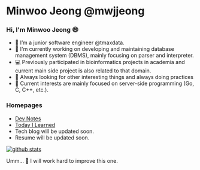 # Minwoo Jeong @mwjjeong
### Hi, I'm Minwoo Jeong 😄
- 👋 I’m a junior software engineer @tmaxdata.
- 🔭 I'm currently working on developing and maintaining database management system (DBMS), mainly focusing on parser and interpreter.
- 💻 Previously participated in bioinformatics projects in academia and current main side project is also related to that domain.
- 🏃 Always looking for other interesting things and always doing practices  
- 🌱 Current interests are mainly focused on server-side programming (Go, C, C++, etc.). 

### Homepages
- [Dev Notes](https://www.notion.so/mwjjeongdev/CWAS-7166eb1dc8e3441897166326c1ac9e99)
- [Today I Learned](https://mwjjeong.github.io/TIL/)
- Tech blog will be updated soon.
- Resume will be updated soon.

[![github stats](https://github-readme-stats.vercel.app/api?username=mwjjeong&show_icons=mwjjeong&theme=dracula)](https://github.com/mwjjeong)

Umm... 🤔 I will work hard to improve this one.

<!--
**mwjjeong/mwjjeong** is a ✨ _special_ ✨ repository because its `README.md` (this file) appears on your GitHub profile.

Here are some ideas to get you started:

- 🔭 I’m currently working on ...
- 🌱 I’m currently learning ...
- 👯 I’m looking to collaborate on ...
- 🤔 I’m looking for help with ...
- 💬 Ask me about ...
- 📫 How to reach me: ...
- 😄 Pronouns: ...
- ⚡ Fun fact: ...
-->
